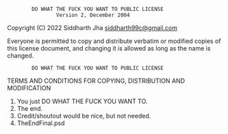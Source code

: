             DO WHAT THE FUCK YOU WANT TO PUBLIC LICENSE
                    Version 2, December 2004

Copyright (C) 2022 Siddharth Jha <siddharth99c@gmail.com>

Everyone is permitted to copy and distribute verbatim or modified
copies of this license document, and changing it is allowed as long
as the name is changed.

            DO WHAT THE FUCK YOU WANT TO PUBLIC LICENSE

TERMS AND CONDITIONS FOR COPYING, DISTRIBUTION AND MODIFICATION

1. You just DO WHAT THE FUCK YOU WANT TO.
2. The end.
3. Credit/shoutout would be nice, but not needed.
4. TheEndFinal.psd
